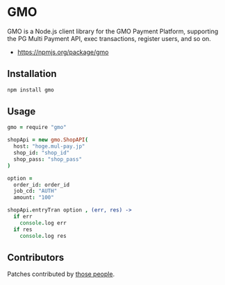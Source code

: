 GMO
====

GMO is a Node.js client library for the GMO Payment Platform, supporting the PG Multi Payment API, exec transactions, register users, and so on.

* https://npmjs.org/package/gmo

Installation
---

```bash
npm install gmo
```

Usage
---

```coffeescript
gmo = require "gmo"

shopApi = new gmo.ShopAPI(
  host: "hoge.mul-pay.jp"
  shop_id: "shop_id"
  shop_pass: "shop_pass"
)

option =
  order_id: order_id
  job_cd: "AUTH"
  amount: "100"

shopApi.entryTran option , (err, res) ->
  if err
    console.log err
  if res
    console.log res

```

Contributors
---
Patches contributed by [those people](https://github.com/t-k/gmo-payment-node/contributors).